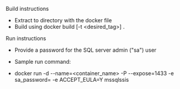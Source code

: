 Build instructions

* Extract to directory with the docker file
* Build using
    docker build [-t <desired_tag>] . 
	
Run instructions
* Provide a password for the SQL server admin ("sa") user

* Sample run command:
* docker run -d --name=<container_name> -P --expose=1433 -e sa_password=<password> -e ACCEPT_EULA=Y mssqlssis
